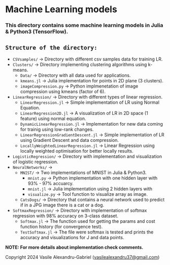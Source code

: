 # Machine Learning models

### This directory contains some machine learning models in Julia & Python3 (TensorFlow).

## `Structure of the directory:`
  * `CSVsamples/` -> Directory with different csv samples data for training LR. 
  * `Clusters/` -> Directory implementing clustering algorithms using k-means.
    * `Data/` -> Directory with all data used for applications.
    * `kmeans.jl` -> Julia implementation for points in 2D plane (3 clusters).
    * `imageCompression.py` -> Python implmenetation of image compression using kmeans (factor of 6).
  * `LinearRegression/` -> Directory with different types of linear regression.
    * `LinearRegression.jl` -> Simple implementation of LR using Normal Equation.
    * `LinearRegression2D.jl` -> A visualization of LR in 2D space (1 feature) using normal equation.
    * `DynamicLinearRegression.jl` -> Implementation for new data coming for trainig using low-rank changes.
    * `LinearRegressionGradientDescent.jl` -> Simple implementation of LR using Gradient Descent and data compression.
    * `LocallyWeightedLinearRegression.jl` -> Linear Regression using locally weighted optimisation for better locally results.
  * `LogisticRegression/` -> Directory with implementation and visualization of logistic regression.
  * `NeuralNetworks/` -> 
    * `MNIST/` -> Two implementations of MNIST in Julia & Python3.
      * `mnist.py` -> Python implementation with one hidden layer with 93% - 97% accuarcy.
      * `mnist.jl` -> Julia implementation using 2 hidden layers with 
      * `visualize.py` -> Tool function to visualize array as image.
    * `CatsDogs/` -> Directory that contains a neural network used to predict if in a JPG image there is a cat or a dog.
  * `SoftmaxRegression/` -> Directory with implementation of softmax regression with 98% accuracy on 3-class dataset.
    * `Softmax.jl` -> The function used for getting the params and cost function history (for convergence test).
    * `TestSoftmax.jl` -> The file were softmax is tested and prints the accuracy and visualizations for J and data points.


**NOTE: For more details about implementation check comments.**

Copyright 2024 Vasile Alexandru-Gabriel (vasilealexandru37@gmail.com)